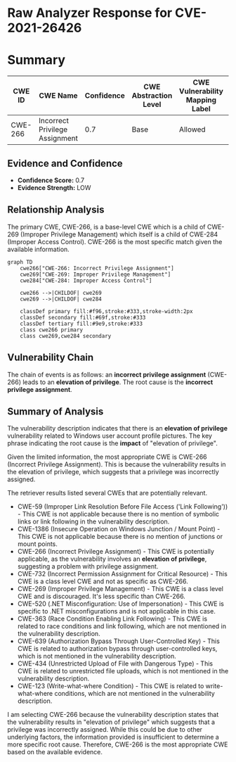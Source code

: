 # Raw Analyzer Response for CVE-2021-26426

# Summary
| CWE ID | CWE Name | Confidence | CWE Abstraction Level | CWE Vulnerability Mapping Label | CWE-Vulnerability Mapping Notes |
|---|---|---|---|---|---|
| CWE-266 | Incorrect Privilege Assignment | 0.7 | Base | Allowed | Primary CWE |

## Evidence and Confidence

*   **Confidence Score:** 0.7
*   **Evidence Strength:** LOW

## Relationship Analysis
The primary CWE, CWE-266, is a base-level CWE which is a child of CWE-269 (Improper Privilege Management) which itself is a child of CWE-284 (Improper Access Control). CWE-266 is the most specific match given the available information.

```mermaid
graph TD
    cwe266["CWE-266: Incorrect Privilege Assignment"]
    cwe269["CWE-269: Improper Privilege Management"]
    cwe284["CWE-284: Improper Access Control"]
    
    cwe266 -->|CHILDOF| cwe269
    cwe269 -->|CHILDOF| cwe284
    
    classDef primary fill:#f96,stroke:#333,stroke-width:2px
    classDef secondary fill:#69f,stroke:#333
    classDef tertiary fill:#9e9,stroke:#333
    class cwe266 primary
    class cwe269,cwe284 secondary
```

## Vulnerability Chain
The chain of events is as follows: an **incorrect privilege assignment** (CWE-266) leads to an **elevation of privilege**. The root cause is the **incorrect privilege assignment**.

## Summary of Analysis
The vulnerability description indicates that there is an **elevation of privilege** vulnerability related to Windows user account profile pictures. The key phrase indicating the root cause is the **impact** of "elevation of privilege".

Given the limited information, the most appropriate CWE is CWE-266 (Incorrect Privilege Assignment). This is because the vulnerability results in the elevation of privilege, which suggests that a privilege was incorrectly assigned.

The retriever results listed several CWEs that are potentially relevant.
*   CWE-59 (Improper Link Resolution Before File Access ('Link Following')) - This CWE is not applicable because there is no mention of symbolic links or link following in the vulnerability description.
*   CWE-1386 (Insecure Operation on Windows Junction / Mount Point) - This CWE is not applicable because there is no mention of junctions or mount points.
*   CWE-266 (Incorrect Privilege Assignment) - This CWE is potentially applicable, as the vulnerability involves an **elevation of privilege**, suggesting a problem with privilege assignment.
*   CWE-732 (Incorrect Permission Assignment for Critical Resource) - This CWE is a class level CWE and not as specific as CWE-266.
*   CWE-269 (Improper Privilege Management) - This CWE is a class level CWE and is discouraged. It's less specific than CWE-266.
*   CWE-520 (.NET Misconfiguration: Use of Impersonation) - This CWE is specific to .NET misconfigurations and is not applicable in this case.
*   CWE-363 (Race Condition Enabling Link Following) - This CWE is related to race conditions and link following, which are not mentioned in the vulnerability description.
*   CWE-639 (Authorization Bypass Through User-Controlled Key) - This CWE is related to authorization bypass through user-controlled keys, which is not mentioned in the vulnerability description.
*   CWE-434 (Unrestricted Upload of File with Dangerous Type) - This CWE is related to unrestricted file uploads, which is not mentioned in the vulnerability description.
*   CWE-123 (Write-what-where Condition) - This CWE is related to write-what-where conditions, which are not mentioned in the vulnerability description.

I am selecting CWE-266 because the vulnerability description states that the vulnerability results in "elevation of privilege" which suggests that a privilege was incorrectly assigned. While this could be due to other underlying factors, the information provided is insufficient to determine a more specific root cause. Therefore, CWE-266 is the most appropriate CWE based on the available evidence.